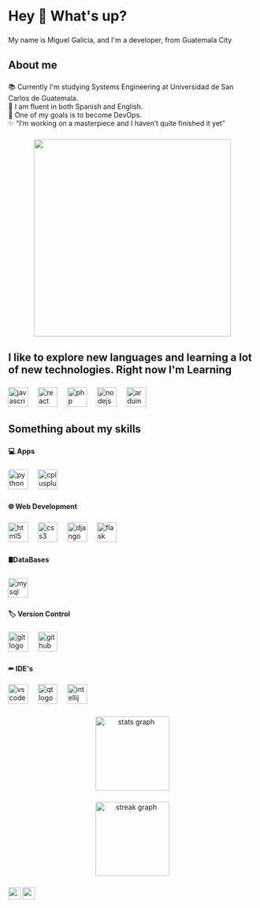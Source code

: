 <h1 align="left">Hey 👋 What's up?</h1>

###

<p align="left">My name is Miguel Galicia, and I'm a developer, from Guatemala City</p>

###

<h2 align="left">About me</h2>

###

<p align="left">📚   Currently I'm studying Systems Engineering at Universidad de San Carlos de Guatemala.<br>🎯 I am fluent in both Spanish and English.<br>🎲 One of my goals is to become DevOps. <br>✨ “I’m working on a masterpiece and I haven’t quite finished it yet"</p>

###

<div align="center">
  <img height="400" src="https://tenor.com/es-419/view/lick-gif-25909915.gif"  />
</div>

###

<h2 align="left">I like to explore new languages and learning a lot of new technologies. Right now I'm Learning</h2>

###

<div align="left">
  <img src="https://cdn.simpleicons.org/javascript/F7DF1E" height="40" alt="javascript logo"  />
  <img width="12" />
  <img src="https://cdn.simpleicons.org/react/61DAFB" height="40" alt="react logo"  />
  <img width="12" />
  <img src="https://cdn.simpleicons.org/php/777BB4" height="40" alt="php logo"  />
  <img width="12" />
  <img src="https://cdn.simpleicons.org/nodedotjs/339933" height="40" alt="nodejs logo"  />
  <img width="12" />
  <img src="https://cdn.simpleicons.org/arduino/00979D" height="40" alt="arduino logo"  />
</div>

###

<h2 align="left">Something about my skills</h2>

###

<h4 align="left">💻 Apps</h4>

###

<div align="left">
  <img src="https://cdn.simpleicons.org/python/3776AB" height="40" alt="python logo"  />
  <img width="12" />
  <img src="https://cdn.simpleicons.org/c++/00599C" height="40" alt="cplusplus logo"  />
</div>

###

<h4 align="left">🌐 Web Development</h4>

###

<div align="left">
  <img src="https://cdn.simpleicons.org/html5/E34F26" height="40" alt="html5 logo"  />
  <img width="12" />
  <img src="https://cdn.simpleicons.org/css3/1572B6" height="40" alt="css3 logo"  />
  <img width="12" />
  <img src="https://cdn.simpleicons.org/django/092E20" height="40" alt="django logo"  />
  <img width="12" />
  <img src="https://cdn.simpleicons.org/flask/000000" height="40" alt="flask logo"  />
</div>

###

<h4 align="left">🛢️DataBases</h4>

###

<div align="left">
  <img src="https://cdn.jsdelivr.net/gh/devicons/devicon/icons/mysql/mysql-original.svg" height="40" alt="mysql logo"  />
</div>

###

<h4 align="left">🏷️ Version Control</h4>

###

<div align="left">
  <img src="https://cdn.jsdelivr.net/gh/devicons/devicon/icons/git/git-original.svg" height="40" alt="git logo"  />
  <img width="12" />
  <img src="https://cdn.simpleicons.org/github/181717" height="40" alt="github logo"  />
</div>

###

<h4 align="left">✏ IDE's</h4>

###

<div align="left">
  <img src="https://cdn.jsdelivr.net/gh/devicons/devicon/icons/vscode/vscode-original.svg" height="40" alt="vscode logo"  />
  <img width="12" />
  <img src="https://cdn.jsdelivr.net/gh/devicons/devicon/icons/qt/qt-original.svg" height="40" alt="qt logo"  />
  <img width="12" />
  <img src="https://cdn.jsdelivr.net/gh/devicons/devicon/icons/intellij/intellij-original.svg" height="40" alt="intellij logo"  />
</div>

###

<div align="center">
  <img src="https://github-readme-stats.vercel.app/api?username=MiguelGalicia13&hide_title=false&hide_rank=false&show_icons=true&include_all_commits=true&count_private=true&disable_animations=false&theme=tokyonight&locale=en&hide_border=false&order=1" height="150" alt="stats graph"  />
</div>

###

<div align="center">
  <img src="https://streak-stats.demolab.com?user=MiguelGalicia13&locale=en&mode=daily&theme=tokyonight&hide_border=true&border_radius=5&order=3" height="150" alt="streak graph"  />
</div>

###
<div>  
  <a href="mailto:galiciar319@gmail.com"><img src="https://img.shields.io/badge/Email-%20galiciar319%40gmail.com-red?logo=Gmail" height="25"/></a>
  <a href="https://www.linkedin.com/in/miguel-ricardo-galicia-urrutia-0a1168164/"> <img src="https://img.shields.io/badge/Linkedin%20-Miguel%20Ricardo%20Galicia-blue?logo=linkedin" height="25"/></a>
</div>  
